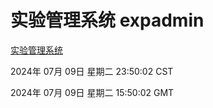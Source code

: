 # 实验管理系统 expadmin
[实验管理系统](http://:56808/expadmin-782313d2-e1b1-4ea7-932e-3a55e6a1a4d0/)

2024年 07月 09日 星期二 23:50:02 CST

2024年 07月 09日 星期二 15:50:02 GMT
